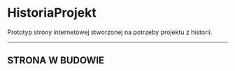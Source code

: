 # HistoriaProjekt
Prototyp strony internetowej stworzonej na potrzeby projektu z historii.

-----------------
STRONA W BUDOWIE
-----------------
